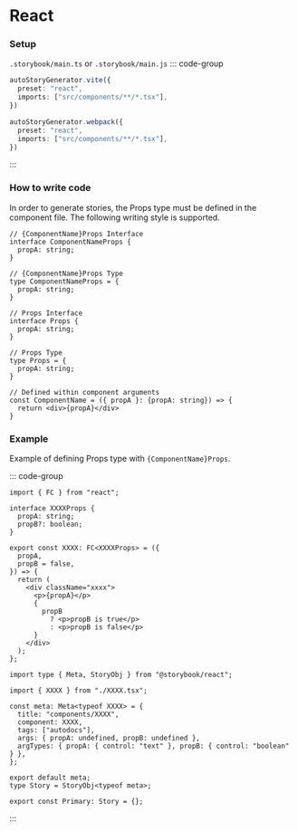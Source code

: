 # React

### Setup

  `.storybook/main.ts` or `.storybook/main.js`
  ::: code-group
  ```ts [Vite]
  autoStoryGenerator.vite({
    preset: "react",
    imports: ["src/components/**/*.tsx"],
  })
  ```

  ```ts [Webpack]
  autoStoryGenerator.webpack({
    preset: "react",
    imports: ["src/components/**/*.tsx"],
  })
  ```
  :::

### How to write code

In order to generate stories, the Props type must be defined in the component file.
The following writing style is supported.

```tsx
// {ComponentName}Props Interface
interface ComponentNameProps {
  propA: string;
}

// {ComponentName}Props Type
type ComponentNameProps = {
  propA: string;
}

// Props Interface
interface Props {
  propA: string;
}

// Props Type
type Props = {
  propA: string;
}

// Defined within component arguments
const ComponentName = ({ propA }: {propA: string}) => {
  return <div>{propA}</div>
}
```

### Example

Example of defining Props type with `{ComponentName}Props`.

  ::: code-group
  ```tsx [component]
  import { FC } from "react";

  interface XXXXProps {
    propA: string;
    propB?: boolean;
  }

  export const XXXX: FC<XXXXProps> = ({
    propA,
    propB = false,
  }) => {
    return (
      <div className="xxxx">
        <p>{propA}</p>
        {
          propB
            ? <p>propB is true</p>
            : <p>propB is false</p>
        }
      </div>
    );
  };
  ```

  ```tsx [story]
  import type { Meta, StoryObj } from "@storybook/react";

  import { XXXX } from "./XXXX.tsx";

  const meta: Meta<typeof XXXX> = {
    title: "components/XXXX",
    component: XXXX,
    tags: ["autodocs"],
    args: { propA: undefined, propB: undefined },
    argTypes: { propA: { control: "text" }, propB: { control: "boolean" } },
  };

  export default meta;
  type Story = StoryObj<typeof meta>;

  export const Primary: Story = {};
  ```
  :::
